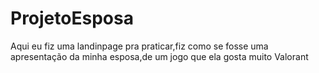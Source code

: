# ProjetoEsposa
Aqui eu fiz uma landinpage pra praticar,fiz como se fosse uma apresentação da minha esposa,de um jogo que ela gosta muito Valorant
